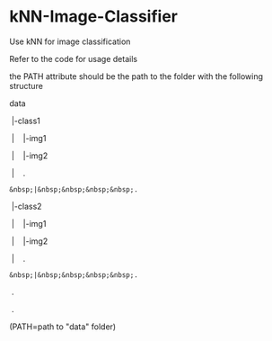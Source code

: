 # kNN-Image-Classifier

Use kNN for image classification

Refer to the code for usage details

the PATH attribute should be the path to the folder with the following structure

data

&nbsp;|-class1

&nbsp;|&nbsp;&nbsp;&nbsp;&nbsp;|-img1

 &nbsp;|&nbsp;&nbsp;&nbsp;&nbsp;|-img2
 
  &nbsp;|&nbsp;&nbsp;&nbsp;&nbsp;.
  
    &nbsp;|&nbsp;&nbsp;&nbsp;&nbsp;.
    
&nbsp;|-class2

&nbsp;|&nbsp;&nbsp;&nbsp;&nbsp;|-img1

 &nbsp;|&nbsp;&nbsp;&nbsp;&nbsp;|-img2
 
  &nbsp;|&nbsp;&nbsp;&nbsp;&nbsp;.
  
    &nbsp;|&nbsp;&nbsp;&nbsp;&nbsp;.
    
&nbsp;.

&nbsp;.


(PATH=path to "data" folder)
